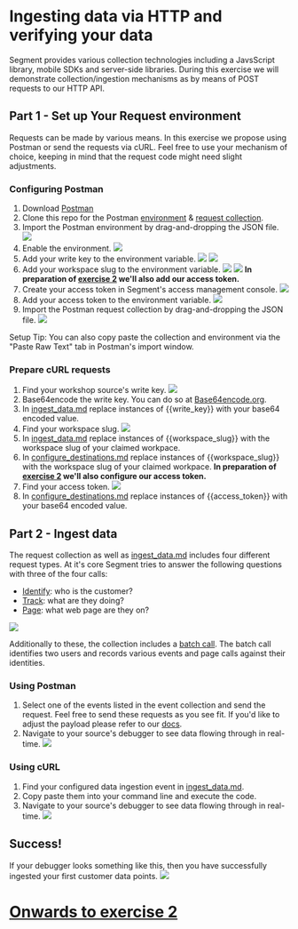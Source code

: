 # Ingesting data via HTTP and verifying your data
Segment provides various collection technologies including a JavsScript library, mobile SDKs and server-side libraries. During this exercise we will demonstrate collection/ingestion mechanisms as by means of POST requests to our HTTP API.

## Part 1 - Set up Your Request environment
Requests can be made by various means. In this exercise we propose using Postman or send the requests via cURL. Feel free to use your mechanism of choice, keeping in mind that the request code might need slight adjustments.

### Configuring Postman
1. Download [Postman](https://www.getpostman.com/downloads/) 
2. Clone this repo for the Postman [environment](postman_info/postman_environment.json) & [request collection](postman_info/postman_collection.json).
3. Import the Postman environment by drag-and-dropping the JSON file.
![](misc/img/import.png) 
4. Enable the environment.
![](misc/img/select_env.png) 
4. Add your write key to the environment variable.
![](misc/img/write_key.png)
![](misc/img/write_key_postman.png)
5. Add your workspace slug to the environment variable.
![](misc/img/worksapce_slug.png)
![](misc/img/workspace_slug_postman.png)
__In preparation of [exercise 2](exercise2.md/) we'll also add our access token.__
6. Create your access token in Segment's access management console.
![](misc/img/access_token.png)
7. Add your access token to the environment variable.
![](misc/img/access_token_postman.png)
6. Import the Postman request collection by drag-and-dropping the JSON file.
![](misc/img/import.png)

Setup Tip: You can also copy paste the collection and environment via the "Paste Raw Text" tab in Postman's import window.

### Prepare cURL requests
1. Find your workshop source's write key.
![](misc/img/write_key.png)
2. Base64encode the write key. You can do so at [Base64encode.org](https://www.base64encode.org/).
3. In [ingest_data.md](curl_info/ingest_data.md) replace instances of {{write_key}} with your base64 encoded value.
4. Find your workspace slug.
![](misc/img/worksapce_slug.png)
5. In [ingest_data.md](curl_info/ingest_data.md) replace instances of {{workspace_slug}} with the workspace slug of your claimed workpace.
6. In [configure_destinations.md](curl_info/configure_destinations.md) replace instances of {{workspace_slug}} with the workspace slug of your claimed workpace.
__In preparation of [exercise 2](exercise2.md/) we'll also configure our access token.__
7. Find your access token.
![](misc/img/access_token.png)
8. In [configure_destinations.md](curl_info/configure_destinations.md) replace instances of {{access_token}} with your base64 encoded value.

## Part 2 - Ingest data

The request collection as well as [ingest_data.md](curl_info/ingest_data.md) includes four different request types. At it's core Segment tries to answer the following questions with three of the four calls:

- [Identify](https://segment.com/docs/connections/spec/identify/): who is the customer?
- [Track](https://segment.com/docs/connections/spec/track/): what are they doing?
- [Page](https://segment.com/docs/connections/spec/page/): what web page are they on?

![](misc/img/tracking_api.png)

Additionally to these, the collection includes a [batch call](https://segment.com/docs/connections/sources/catalog/libraries/server/http-api/#batch). The batch call identifies two users and records various events and page calls against their identities.


### Using Postman
1. Select one of the events listed in the event collection and send the request. Feel free to send these requests as you see fit. If you'd like to adjust the payload please refer to our [docs](https://segment.com/docs/connections/sources/catalog/libraries/server/http-api/).
2. Navigate to your source's debugger to see data flowing through in real-time.
![](misc/img/debugger.png)

### Using cURL
1. Find your configured data ingestion event in [ingest_data.md](curl_info/ingest_data.md).
2. Copy paste them into your command line and execute the code.
3. Navigate to your source's debugger to see data flowing through in real-time.
![](misc/img/debugger.png)

## Success!
If your debugger looks something like this, then you have successfully ingested your first customer data points.
![](misc/img/debugger_success.png)

# [Onwards to exercise 2](exercise2.md/)